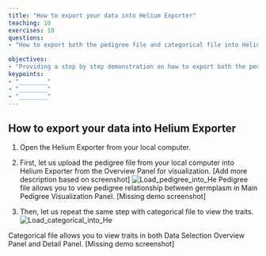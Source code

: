 ```yaml
---
title: "How to export your data into Helium Exporter"
teaching: 10
exercises: 10
questions:
- "How to export both the pedigree file and categorical file into Helium Exporter?"

objectives:
- "Providing a step by step demonstration on how to export both the pedigree file and the categorical file from your local computer to Helium Exporter"
keypoints:
- "________"
- "________"
- "________"
---
```


## How to export your data into Helium Exporter

1. Open the Helium Exporter from your local computer. 

2. First, let us upload the pedigree file from your local computer into Helium Exporter from the Overview Panel for visualization. [Add more description based on screenshot]
![Load_pedigree_into_He](https://user-images.githubusercontent.com/45402954/160011062-859cd2c9-81db-408c-9586-2fe918798bbd.png)
 Pedigree file allows you to view pedigree relationship between germplasm in Main Pedigree Visualization Panel.
[Missing demo screenshot]

3. Then, let us repeat the same step with categorical file to view the traits.
![Load_categorical_into_He](https://user-images.githubusercontent.com/45402954/160011801-22ed37a3-5bf0-4c58-b92f-2b59f040db7f.png)

 Categorical file allows you to view traits in both Data Selection Overview Panel and Detail Panel. 
[Missing demo screenshot]
